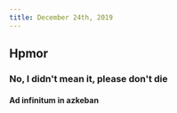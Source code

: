 ```yaml
---
title: December 24th, 2019
---
```


## Hpmor
### No, I didn't mean it, please don't die
#### Ad infinitum in azkeban
